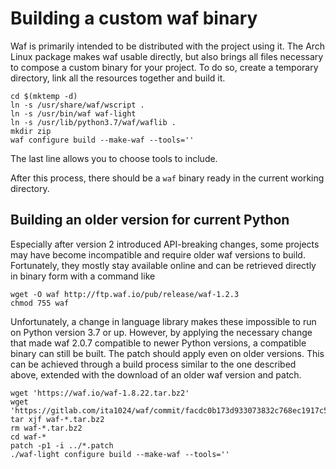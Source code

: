 # Building a custom waf binary

Waf is primarily intended to be distributed with the project using it. The Arch
Linux package makes waf usable directly, but also brings all files necessary to
compose a custom binary for your project. To do so, create a temporary
directory, link all the resources together and build it.

    cd $(mktemp -d)
    ln -s /usr/share/waf/wscript .
    ln -s /usr/bin/waf waf-light
    ln -s /usr/lib/python3.7/waf/waflib .
    mkdir zip
    waf configure build --make-waf --tools=''

The last line allows you to choose tools to include.

After this process, there should be a `waf` binary ready in the current working
directory.

## Building an older version for current Python

Especially after version 2 introduced API-breaking changes, some projects may
have become incompatible and require older waf versions to build. Fortunately,
they mostly stay available online and can be retrieved directly in binary form
with a command like


    wget -O waf http://ftp.waf.io/pub/release/waf-1.2.3
    chmod 755 waf

Unfortunately, a change in language library makes these impossible to run on
Python version 3.7 or up. However, by applying the necessary change that made
waf 2.0.7 compatible to newer Python versions, a compatible binary can still be
built. The patch should apply even on older versions. This can be achieved
through a build process similar to the one described above, extended with the
download of an older waf version and patch.

    wget 'https://waf.io/waf-1.8.22.tar.bz2'
    wget 'https://gitlab.com/ita1024/waf/commit/facdc0b173d933073832c768ec1917c553cb369c.patch'
    tar xjf waf-*.tar.bz2
    rm waf-*.tar.bz2
    cd waf-*
    patch -p1 -i ../*.patch
    ./waf-light configure build --make-waf --tools=''
